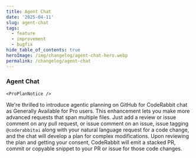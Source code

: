 ```yaml
---
title: Agent Chat
date: '2025-04-11'
slug: agent-chat
tags:
  - feature
  - improvement
  - bugfix
hide_table_of_contents: true
heroImage: /img/changelog/agent-chat-hero.webp
permalink: /changelog/agent-chat
---
```


### Agent Chat

```mdx-code-block
<ProPlanNotice />
```

We're thrilled to introduce agentic planning on GitHub for CodeRabbit chat as Generally Available for Pro users. This enhancement lets you make more advanced requests that span multiple files. Just add a review or issue comment on any pull request, or issue comment on an issue, issue tagging `@coderabbitai` along with your natural language request for a code change, and the chat will develop a plan for complex modifications. Upon reviewing the plan and getting your consent, CodeRabbit will emit a stacked PR, commit or copyable snippet to your PR or issue for those code changes.
